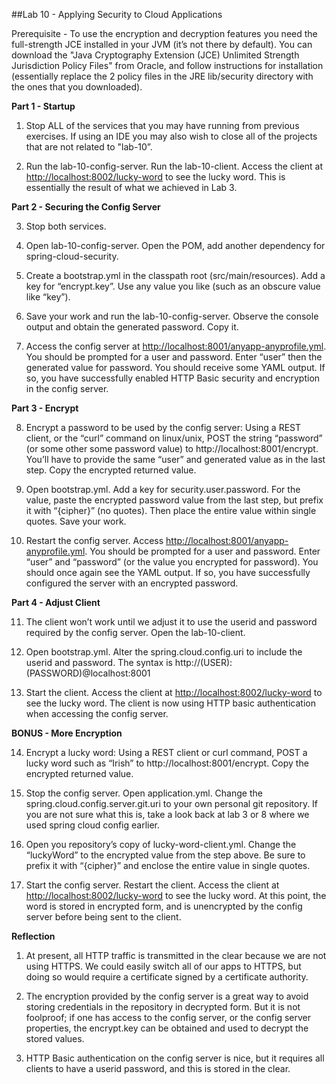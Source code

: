 ##Lab 10 - Applying Security to Cloud Applications

Prerequisite - To use the encryption and decryption features you need the full-strength JCE installed in your JVM (it’s not there by default). You can download the "Java Cryptography Extension (JCE) Unlimited Strength Jurisdiction Policy Files" from Oracle, and follow instructions for installation (essentially replace the 2 policy files in the JRE lib/security directory with the ones that you downloaded).

  **Part 1 - Startup**

1.  Stop ALL of the services that you may have running from previous exercises.  If using an IDE you may also wish to close all of the projects that are not related to "lab-10”.

2.  Run the lab-10-config-server.  Run the lab-10-client.  Access the client at [http://localhost:8002/lucky-word](http://localhost:8002/lucky-word) to see the lucky word.  This is essentially the result of what we achieved in Lab 3.


  **Part 2 - Securing the Config Server**

3.  Stop both services.

4.  Open lab-10-config-server.  Open the POM, add another dependency for spring-cloud-security.

5.  Create a bootstrap.yml in the classpath root (src/main/resources).  Add a key for “encrypt.key”.  Use any value you like (such as an obscure value like “key”).

6.  Save your work and run the lab-10-config-server.  Observe the console output and obtain the generated password.  Copy it.

7.  Access the config server at [http://localhost:8001/anyapp-anyprofile.yml](http://localhost:8001/anyapp-anyprofile.yml).  You should be prompted for a user and password.  Enter “user” then the generated value for password. You should receive some YAML output. If so, you have successfully enabled HTTP Basic security and encryption in the config server.

  **Part 3 - Encrypt**

8.  Encrypt a password to be used by the config server:  Using a REST client, or the “curl” command on linux/unix, POST the string “password” (or some other some password value) to http://localhost:8001/encrypt.  You’ll have to provide the same “user” and generated value as in the last step.  Copy the encrypted returned value.

9.  Open bootstrap.yml.  Add a key for security.user.password.  For the value, paste the encrypted password value from the last step, but prefix it with “{cipher}” (no quotes).  Then place the entire value within single quotes.  Save your work.

10.  Restart the config server.  Access [http://localhost:8001/anyapp-anyprofile.yml](http://localhost:8001/anyapp-anyprofile.yml).  You should be prompted for a user and password.  Enter “user” and “password” (or the value you encrypted for password).  You should once again see the YAML output.  If so, you have successfully configured the server with an encrypted password.

  **Part 4 - Adjust Client**

11.  The client won’t work until we adjust it to use the userid and password required by the config server.  Open the lab-10-client.  

12.  Open bootstrap.yml.  Alter the spring.cloud.config.uri to include the userid and password.  The syntax is http://(USER):(PASSWORD)@localhost:8001

13.  Start the client.  Access the client at [http://localhost:8002/lucky-word](http://localhost:8002/lucky-word) to see the lucky word.  The client is now using HTTP basic authentication when accessing the config server.


  **BONUS - More Encryption**

14.  Encrypt a lucky word:  Using a REST client or curl command, POST a lucky word such as “Irish” to http://localhost:8001/encrypt.  Copy the encrypted returned value.

15.  Stop the config server.  Open application.yml.  Change the spring.cloud.config.server.git.uri to your own personal git repository.  If you are not sure what this is, take a look back at lab 3 or 8 where we used spring cloud config earlier.

16.  Open you repository’s copy of lucky-word-client.yml.  Change the “luckyWord” to the encrypted value from the step above.  Be sure to prefix it with “{cipher}” and enclose the entire value in single quotes.

17.  Start the config server.  Restart the client.  Access the client at [http://localhost:8002/lucky-word](http://localhost:8002/lucky-word) to see the lucky word.  At this point, the word is stored in encrypted form, and is unencrypted by the config server before being sent to the client.

**Reflection**

1.  At present, all HTTP traffic is transmitted in the clear because we are not using HTTPS.  We could easily switch all of our apps to HTTPS, but doing so would require a certificate signed by a certificate authority.

2.  The encryption provided by the config server is a great way to avoid storing credentials in the repository in decrypted form.  But it is not foolproof; if one has access to the config server, or the config server properties, the encrypt.key can be obtained and used to decrypt the stored values.

3.  HTTP Basic authentication on the config server is nice, but it requires all clients to have a userid password, and this is stored in the clear.  
